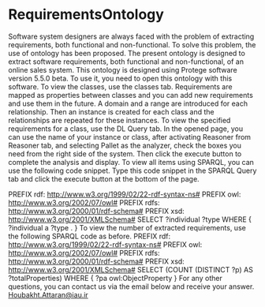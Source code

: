 # RequirementsOntology
Software system designers are always faced with the problem of extracting requirements, both functional and non-functional. 
To solve this problem, the use of ontology has been proposed. The present ontology is designed to extract software requirements, both functional and non-functional, of an online sales system.
This ontology is designed using Protege software version 5.5.0 beta. To use it, you need to open this ontology with this software. 
To view the classes, use the classes tab. Requirements are mapped as properties between classes and you can add new requirements and use them in the future.
A domain and a range are introduced for each relationship. Then an instance is created for each class and the relationships are repeated for these instances.
To view the specified requirements for a class, use the DL Query tab. 
In the opened page, you can use the name of your instance or class, after activating Reasoner from Reasoner tab, and selecting Pallet as the analyzer, check the boxes you need from the right side of the system. Then click the execute button to complete the analysis and display.
To view all items using SPARQL, you can use the following code snippet. Type this code snippet in the SPARQL Query tab and click the execute button at the bottom of the page.

PREFIX rdf: <http://www.w3.org/1999/02/22-rdf-syntax-ns#>
PREFIX owl: <http://www.w3.org/2002/07/owl#>
PREFIX rdfs: <http://www.w3.org/2000/01/rdf-schema#>
PREFIX xsd: <http://www.w3.org/2001/XMLSchema#>
SELECT ?individual ?type
WHERE {
?individual a ?type .
}
To view the number of extracted requirements, use the following SPARQL code as before.
PREFIX rdf: <http://www.w3.org/1999/02/22-rdf-syntax-ns#>
PREFIX owl: <http://www.w3.org/2002/07/owl#>
PREFIX rdfs: <http://www.w3.org/2000/01/rdf-schema#>
PREFIX xsd: <http://www.w3.org/2001/XMLSchema#>
SELECT (COUNT (DISTINCT ?p) AS ?totalProperties)
WHERE {
?pa owl:ObjectProperty
}
For any other questions, you can contact us via the email below and receive your answer.
Houbakht.Attaran@iau.ir


